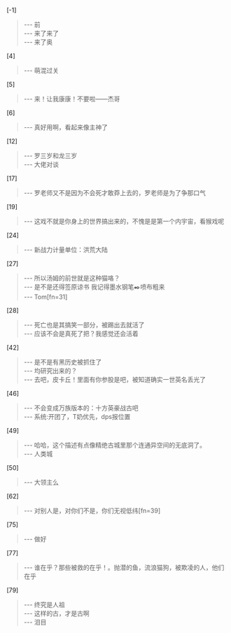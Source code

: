 
[-1] 
>--- 前<br>
>--- 来了来了<br>
>--- 来了奥<br>

[4] 
>--- 萌混过关<br>

[5] 
>--- 来！让我康康！不要啦——杰哥<br>

[6] 
>--- 真好用啊，看起来像主神了<br>

[12] 
>--- 罗三岁和龙三岁<br>
>--- 大佬对谈<br>

[17] 
>--- 罗老师又不是因为不会死才敢莽上去的，罗老师是为了争那口气<br>

[19] 
>--- 这戏不就是你身上的世界搞出来的，不愧是是第一个内宇宙，看猴戏呢<br>

[24] 
>--- 新战力计量单位：洪荒大陆<br>

[27] 
>--- 所以汤姆的前世就是这种猫咯？<br>
>--- 是不是还得签原谅书 我记得墨水钢笔✒️喷布粗来<br>
>--- Tom[fn=31]<br>

[28] 
>--- 死亡也是其搞笑一部分，被踢出去就活了<br>
>--- 应该不会是真死了把？我感觉还会活着<br>

[42] 
>--- 是不是有黑历史被抓住了<br>
>--- 均研究出来的？<br>
>--- 去吧，皮卡丘！里面有你参股是吧，被知道确实一世英名丢光了<br>

[46] 
>--- 不会变成万族版本的：十方英豪战古吧<br>
>--- 系统:开团了，T奶优先，dps报位置<br>

[49] 
>--- 哈哈，这个描述有点像精绝古城里那个连通异空间的无底洞了。<br>
>--- 人类城<br>

[50] 
>--- 大领主么<br>

[62] 
>--- 对别人是，对你们不是，你们无视低纬[fn=39]<br>

[75] 
>--- 做好<br>

[77] 
>--- 谁在乎？那些被救的在乎！。抛潜的鱼，流浪猫狗，被欺凌的人，他们在乎<br>

[79] 
>--- 终究是人祖<br>
>--- 这样的古，才是古啊<br>
>--- 泪目<br>
